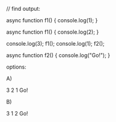 // find output:

async function f1() { 
    console.log(1); 
}

async function f1() { 
    console.log(2); 
}

console.log(3);
f1();
console.log(1);
f2();

async function f2() {
     console.log("Go!"); 
}

options:

A)

3 2 1 Go!

B)

3 1 2 Go!
